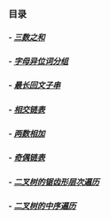 ### 目录

##### -  [三数之和](https://github.com/baishi6582/wns/blob/master/java/src/com/woniu/leetcode/threeNumAdd.java "三数之和")
##### - [字母异位词分组](https://github.com/baishi6582/wns/blob/master/java/src/com/woniu/leetcode/GroupAnagrams.java "字母异位词分组")
##### - [最长回文子串](https://github.com/baishi6582/wns/blob/master/java/src/com/woniu/leetcode/LongestPalindromicSubstring%20.java "最长回文子串")
##### - [相交链表](https://github.com/baishi6582/wns/blob/master/java/src/com/woniu/leetcode/IntersectionOfTwoLinkedLists.java "相交链表")
##### - [两数相加](https://github.com/baishi6582/wns/blob/master/java/src/com/woniu/leetcode/AddTwoNumbers.java "两数相加")
##### - [奇偶链表](https://github.com/baishi6582/wns/blob/master/java/src/com/woniu/leetcode/OddEvenLinkedList.java "奇偶链表")
##### - [二叉树的锯齿形层次遍历](https://github.com/baishi6582/wns/blob/master/java/src/com/woniu/leetcode/BinaryTreeZigzagLevelOrderTraversal.java "二叉树的锯齿形层次遍历")
##### - [二叉树的中序遍历](https://github.com/baishi6582/wns/blob/master/java/src/com/woniu/leetcode/BinaryTreeInorderTraversal.java "二叉树的中序遍历")
